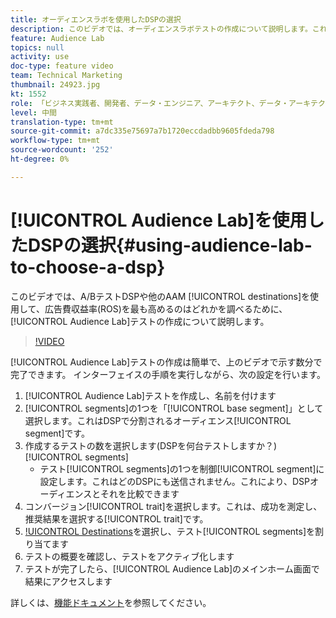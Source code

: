 ```yaml
---
title: オーディエンスラボを使用したDSPの選択
description: このビデオでは、オーディエンスラボテストの作成について説明します。これにより、A/BテストDSPや他のAAMの目的地で、広告費収益率が最も高いのはどの目的地かを確認できます。
feature: Audience Lab
topics: null
activity: use
doc-type: feature video
team: Technical Marketing
thumbnail: 24923.jpg
kt: 1552
role: 「ビジネス実践者、開発者、データ・エンジニア、アーキテクト、データ・アーキテクト、管理者、リーダー」
level: 中間
translation-type: tm+mt
source-git-commit: a7dc335e75697a7b1720eccdadbb9605fdeda798
workflow-type: tm+mt
source-wordcount: '252'
ht-degree: 0%

---
```



# [!UICONTROL Audience Lab]を使用したDSPの選択{#using-audience-lab-to-choose-a-dsp}

このビデオでは、A/BテストDSPや他のAAM [!UICONTROL destinations]を使用して、広告費収益率(ROS)を最も高めるのはどれかを調べるために、[!UICONTROL Audience Lab]テストの作成について説明します。

>[!VIDEO](https://video.tv.adobe.com/v/24923/?quality=12)

[!UICONTROL Audience Lab]テストの作成は簡単で、上のビデオで示す数分で完了できます。 インターフェイスの手順を実行しながら、次の設定を行います。

1. [!UICONTROL Audience Lab]テストを作成し、名前を付けます
1. [!UICONTROL segments]の1つを「[!UICONTROL base segment]」として選択します。これはDSPで分割されるオーディエンス[!UICONTROL segment]です。
1. 作成するテストの数を選択します(DSPを何台テストしますか？)[!UICONTROL segments]
   * テスト[!UICONTROL segments]の1つを制御[!UICONTROL segment]に設定します。これはどのDSPにも送信されません。これにより、DSPオーディエンスとそれを比較できます
1. コンバージョン[!UICONTROL trait]を選択します。これは、成功を測定し、推奨結果を選択する[!UICONTROL trait]です。
1. [!UICONTROL Destinations](DSPなど)を選択し、テスト[!UICONTROL segments]を割り当てます
1. テストの概要を確認し、テストをアクティブ化します
1. テストが完了したら、[!UICONTROL Audience Lab]のメインホーム画面で結果にアクセスします

詳しくは、[機能ドキュメント](https://marketing.adobe.com/resources/help/en_US/aam/audience-lab.html)を参照してください。